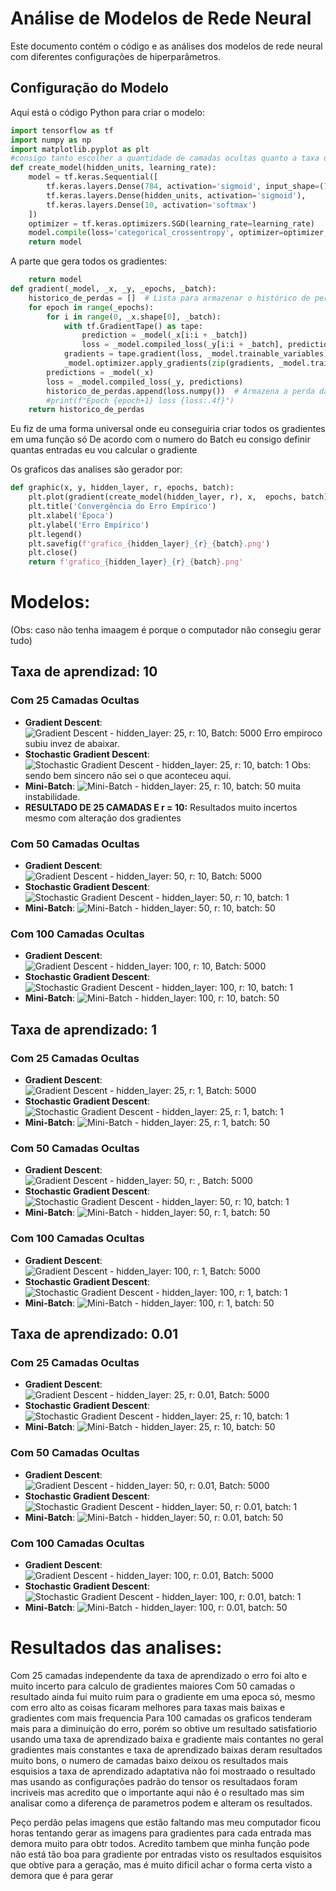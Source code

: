 # Análise de Modelos de Rede Neural

Este documento contém o código e as análises dos modelos de rede neural com diferentes configurações de hiperparâmetros.

## Configuração do Modelo

Aqui está o código Python para criar o modelo:

```python
import tensorflow as tf
import numpy as np
import matplotlib.pyplot as plt
#consigo tanto escolher a quantidade de camadas ocultas quanto a taxa de aprendizado porém ela é constante
def create_model(hidden_units, learning_rate):
    model = tf.keras.Sequential([
        tf.keras.layers.Dense(784, activation='sigmoid', input_shape=(784,)),
        tf.keras.layers.Dense(hidden_units, activation='sigmoid'),
        tf.keras.layers.Dense(10, activation='softmax')
    ])
    optimizer = tf.keras.optimizers.SGD(learning_rate=learning_rate)
    model.compile(loss='categorical_crossentropy', optimizer=optimizer, metrics=['accuracy'])
    return model
```

A parte que gera todos os gradientes:

```python
    return model
def gradient(_model, _x, _y, _epochs, _batch):
    historico_de_perdas = []  # Lista para armazenar o histórico de perdas
    for epoch in range(_epochs):
        for i in range(0, _x.shape[0], _batch):
            with tf.GradientTape() as tape:
                prediction = _model(_x[i:i + _batch])
                loss = _model.compiled_loss(_y[i:i + _batch], prediction)
            gradients = tape.gradient(loss, _model.trainable_variables)
            _model.optimizer.apply_gradients(zip(gradients, _model.trainable_variables))
        predictions = _model(_x)
        loss = _model.compiled_loss(_y, predictions)
        historico_de_perdas.append(loss.numpy())  # Armazena a perda da época atual
        #print(f"Epoch {epoch+1} loss {loss:.4f}")
    return historico_de_perdas
```

Eu fiz de uma forma universal onde eu conseguiria criar todos os gradientes em uma função só
De acordo com o numero do Batch eu consigo definir quantas entradas eu vou calcular o gradiente

Os graficos das analises são gerador por:

```python
def graphic(x, y, hidden_layer, r, epochs, batch):
    plt.plot(gradient(create_model(hidden_layer, r), x,  epochs, batch), label=f"hiddens layer: {hidden_layer}, r: {r}, Batch: {batch}")
    plt.title('Convergência do Erro Empírico')
    plt.xlabel('Época')
    plt.ylabel('Erro Empírico')
    plt.legend()
    plt.savefig(f'grafico_{hidden_layer}_{r}_{batch}.png')
    plt.close()
    return f'grafico_{hidden_layer}_{r}_{batch}.png'
```

# Modelos:

(Obs: caso não tenha imaagem é porque o computador não consegiu gerar tudo)

## Taxa de aprendizad: 10

### Com 25 Camadas Ocultas

- **Gradient Descent**:
  ![Gradient Descent - hidden_layer: 25, r: 10, Batch: 5000](grafico_25_10.0_5000.png)
  Erro empiroco subiu invez de abaixar.
- **Stochastic Gradient Descent**:
  ![Stochastic Gradient Descent - hidden_layer: 25, r: 10, batch: 1](grafico_25_10.0_1.png)
  Obs: sendo bem sincero não sei o que aconteceu aqui.
- **Mini-Batch**:
  ![Mini-Batch - hidden_layer: 25, r: 10, batch: 50](grafico_25_10.0_50.png)
  muita instabilidade.
- **RESULTADO DE 25 CAMADAS E r = 10:** Resultados muito incertos mesmo com alteração dos gradientes

### Com 50 Camadas Ocultas

- **Gradient Descent**:
  ![Gradient Descent - hidden_layer: 50, r: 10, Batch: 5000](grafico_25_10.0_5000.png)
- **Stochastic Gradient Descent**:
  ![Stochastic Gradient Descent - hidden_layer: 50, r: 10, batch: 1](grafico_50_10.0_1.png)
- **Mini-Batch**:
  ![Mini-Batch - hidden_layer: 50, r: 10, batch: 50](grafico_50_10.0_50.png)

### Com 100 Camadas Ocultas

- **Gradient Descent**:
  ![Gradient Descent - hidden_layer: 100, r: 10, Batch: 5000](grafico_100_10.0_5000.png)
- **Stochastic Gradient Descent**:
  ![Stochastic Gradient Descent - hidden_layer: 100, r: 10, batch: 1](grafico_100_10.0_1.png)
- **Mini-Batch**:
  ![Mini-Batch - hidden_layer: 100, r: 10, batch: 50](grafico_100_10.0_50.png)

## Taxa de aprendizado: 1

### Com 25 Camadas Ocultas

- **Gradient Descent**:
  ![Gradient Descent - hidden_layer: 25, r: 1, Batch: 5000](grafico_25_1.0_5000.png)
- **Stochastic Gradient Descent**:
  ![Stochastic Gradient Descent - hidden_layer: 25, r: 1, batch: 1](grafico_25_1.0_1.png)
- **Mini-Batch**:
  ![Mini-Batch - hidden_layer: 25, r: 1, batch: 50](grafico_25_1.0_50.png)

### Com 50 Camadas Ocultas

- **Gradient Descent**:
  ![Gradient Descent - hidden_layer: 50, r: , Batch: 5000](grafico_25_1.0_5000.png)
- **Stochastic Gradient Descent**:
  ![Stochastic Gradient Descent - hidden_layer: 50, r: 10, batch: 1](grafico_50_1.0_1.png)
- **Mini-Batch**:
  ![Mini-Batch - hidden_layer: 50, r: 1, batch: 50](grafico_50_1.0_50.png)

### Com 100 Camadas Ocultas

- **Gradient Descent**:
  ![Gradient Descent - hidden_layer: 100, r: 1, Batch: 5000](grafico_100_1.0_5000.png)
- **Stochastic Gradient Descent**:
  ![Stochastic Gradient Descent - hidden_layer: 100, r: 1, batch: 1](grafico_100_1.0_1.png)
- **Mini-Batch**:
  ![Mini-Batch - hidden_layer: 100, r: 1, batch: 50](grafico_100_1.0_50.png)

## Taxa de aprendizado: 0.01

### Com 25 Camadas Ocultas

- **Gradient Descent**:
  ![Gradient Descent - hidden_layer: 25, r: 0.01, Batch: 5000](grafico_25_0.01_5000.png)
- **Stochastic Gradient Descent**:
  ![Stochastic Gradient Descent - hidden_layer: 25, r: 10, batch: 1](grafico_25_0.01_1.png)
- **Mini-Batch**:
  ![Mini-Batch - hidden_layer: 25, r: 10, batch: 50](grafico_25_0.01_50.png)

### Com 50 Camadas Ocultas

- **Gradient Descent**:
  ![Gradient Descent - hidden_layer: 50, r: 0.01, Batch: 5000](grafico_25_0.01_5000.png)
- **Stochastic Gradient Descent**:
  ![Stochastic Gradient Descent - hidden_layer: 50, r: 0.01, batch: 1](grafico_50_0.01_1.png)
- **Mini-Batch**:
  ![Mini-Batch - hidden_layer: 50, r: 0.01, batch: 50](grafico_50_0.01_50.png)

### Com 100 Camadas Ocultas

- **Gradient Descent**:
  ![Gradient Descent - hidden_layer: 100, r: 0.01, Batch: 5000](grafico_100_0.01_5000.png)
- **Stochastic Gradient Descent**:
  ![Stochastic Gradient Descent - hidden_layer: 100, r: 0.01, batch: 1](grafico_100_0.01_1.png)
- **Mini-Batch**:
  ![Mini-Batch - hidden_layer: 100, r: 0.01, batch: 50](grafico_100_0.01_50.png)

# Resultados das analises:

Com 25 camadas independente da taxa de aprendizado o erro foi alto e muito incerto para calculo de gradientes maiores
Com 50 camadas o resultado ainda fui muito ruim para o gradiente em uma epoca só, mesmo com erro alto as coisas ficaram melhores para taxas mais baixas e gradientes com mais frequencia
Para 100 camadas os graficos tenderam mais para a diminuição do erro, porém so obtive um resultado satisfatiorio usando uma taxa de aprendizado baixa e gradiente mais contantes
no geral gradientes mais constantes e taxa de aprendizado baixas deram resultados muito bons, o numero de camadas baixo deixou os resultados mais esquisios
a taxa de aprendizado adaptativa não foi mostraado o resultado mas usando as configurações padrão do tensor os resultadaos foram incriveis mas acredito que o importante aqui não é o resultado mas sim analisar como a diferença de parametros podem e alteram os resultados.

Peço perdão pelas imagens que estão faltando mas meu computador ficou horas tentando gerar as imagens para gradientes para cada entrada mas demora muito para obtr todos.
Acredito tambem que minha função pode não está tão boa para gradiente por entradas visto os resultados esquisitos que obtive para a geração, mas é muito dificil achar o forma certa visto a demora que é para gerar 
